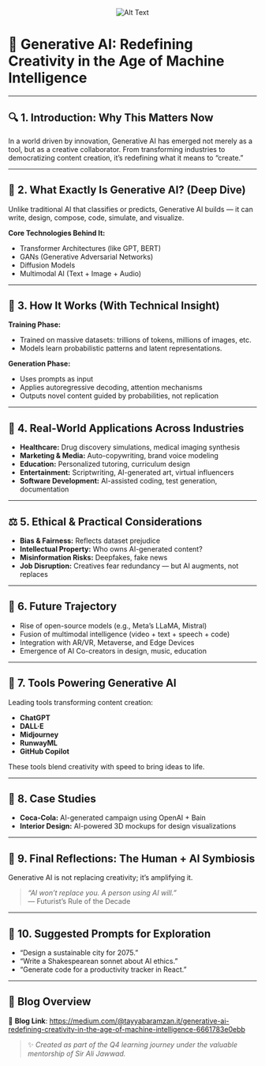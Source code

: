 <div align="center">
  <img src="https://miro.medium.com/v2/resize:fit:640/format:webp/1*Zt1VGO21zl90eztk4twokQ.jpeg" alt="Alt Text" />
</div>

# 🧠 Generative AI: Redefining Creativity in the Age of Machine Intelligence

---

## 🔍 1. Introduction: Why This Matters Now  
In a world driven by innovation, Generative AI has emerged not merely as a tool, but as a creative collaborator. From transforming industries to democratizing content creation, it’s redefining what it means to “create.”

---

## 🤖 2. What Exactly Is Generative AI? (Deep Dive)  
Unlike traditional AI that classifies or predicts, Generative AI builds — it can write, design, compose, code, simulate, and visualize.

**Core Technologies Behind It:**  
- Transformer Architectures (like GPT, BERT)  
- GANs (Generative Adversarial Networks)  
- Diffusion Models  
- Multimodal AI (Text + Image + Audio)

---

## 🧠 3. How It Works (With Technical Insight)

**Training Phase:**  
- Trained on massive datasets: trillions of tokens, millions of images, etc.  
- Models learn probabilistic patterns and latent representations.

**Generation Phase:**  
- Uses prompts as input  
- Applies autoregressive decoding, attention mechanisms  
- Outputs novel content guided by probabilities, not replication

---

## 💼 4. Real-World Applications Across Industries  
- **Healthcare:** Drug discovery simulations, medical imaging synthesis  
- **Marketing & Media:** Auto-copywriting, brand voice modeling  
- **Education:** Personalized tutoring, curriculum design  
- **Entertainment:** Scriptwriting, AI-generated art, virtual influencers  
- **Software Development:** AI-assisted coding, test generation, documentation

---

## ⚖️ 5. Ethical & Practical Considerations  
- **Bias & Fairness:** Reflects dataset prejudice  
- **Intellectual Property:** Who owns AI-generated content?  
- **Misinformation Risks:** Deepfakes, fake news  
- **Job Disruption:** Creatives fear redundancy — but AI augments, not replaces

---

## 🚀 6. Future Trajectory  
- Rise of open-source models (e.g., Meta’s LLaMA, Mistral)  
- Fusion of multimodal intelligence (video + text + speech + code)  
- Integration with AR/VR, Metaverse, and Edge Devices  
- Emergence of AI Co-creators in design, music, education

---

## 🧰 7. Tools Powering Generative AI  
Leading tools transforming content creation:  
- **ChatGPT**  
- **DALL·E**  
- **Midjourney**  
- **RunwayML**  
- **GitHub Copilot**  

These tools blend creativity with speed to bring ideas to life.

---

## 🧩 8. Case Studies  
- **Coca-Cola:** AI-generated campaign using OpenAI + Bain  
- **Interior Design:** AI-powered 3D mockups for design visualizations

---

## 💬 9. Final Reflections: The Human + AI Symbiosis  
Generative AI is not replacing creativity; it’s amplifying it.  
> _“AI won’t replace you. A person using AI will.”_  
> — Futurist’s Rule of the Decade

---

## 🔗 10. Suggested Prompts for Exploration  
- “Design a sustainable city for 2075.”  
- “Write a Shakespearean sonnet about AI ethics.”  
- “Generate code for a productivity tracker in React.”

---

## 📖 Blog Overview

🔗 **Blog Link**: https://medium.com/@tayyabaramzan.it/generative-ai-redefining-creativity-in-the-age-of-machine-intelligence-6661783e0ebb


> ✨ *Created as part of the Q4 learning journey under the valuable mentorship of Sir Ali Jawwad.*

